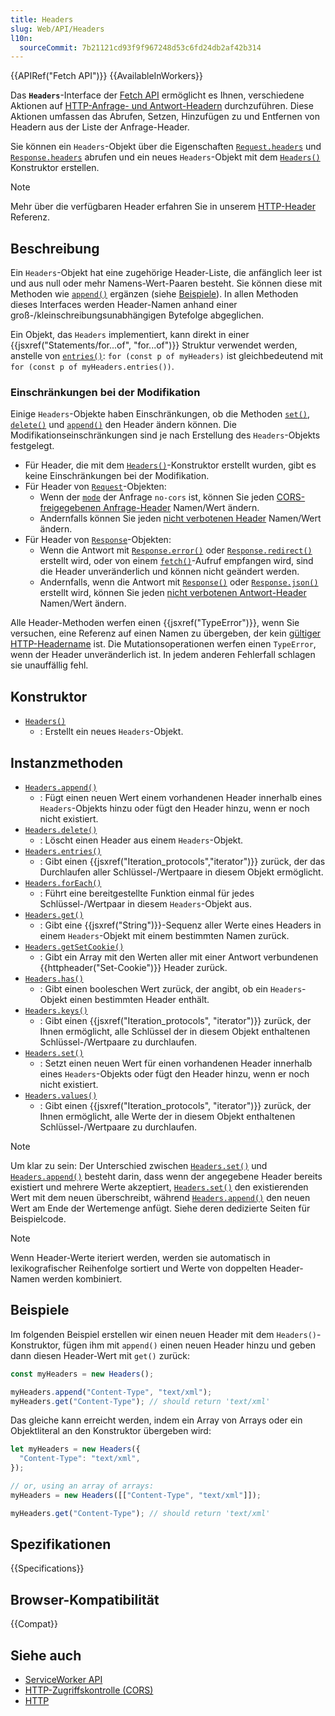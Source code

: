 ```yaml
---
title: Headers
slug: Web/API/Headers
l10n:
  sourceCommit: 7b21121cd93f9f967248d53c6fd24db2af42b314
---
```


{{APIRef("Fetch API")}} {{AvailableInWorkers}}

Das **`Headers`**-Interface der [Fetch API](/de/docs/Web/API/Fetch_API) ermöglicht es Ihnen, verschiedene Aktionen auf [HTTP-Anfrage- und Antwort-Headern](/de/docs/Web/HTTP/Headers) durchzuführen. Diese Aktionen umfassen das Abrufen, Setzen, Hinzufügen zu und Entfernen von Headern aus der Liste der Anfrage-Header.

Sie können ein `Headers`-Objekt über die Eigenschaften [`Request.headers`](/de/docs/Web/API/Request/headers) und [`Response.headers`](/de/docs/Web/API/Response/headers) abrufen und ein neues `Headers`-Objekt mit dem [`Headers()`](/de/docs/Web/API/Headers/Headers) Konstruktor erstellen.

> [!NOTE]
> Mehr über die verfügbaren Header erfahren Sie in unserem [HTTP-Header](/de/docs/Web/HTTP/Headers) Referenz.

## Beschreibung

Ein `Headers`-Objekt hat eine zugehörige Header-Liste, die anfänglich leer ist und aus null oder mehr Namens-Wert-Paaren besteht. Sie können diese mit Methoden wie [`append()`](/de/docs/Web/API/Headers/append) ergänzen (siehe [Beispiele](#beispiele)). In allen Methoden dieses Interfaces werden Header-Namen anhand einer groß-/kleinschreibungsunabhängigen Bytefolge abgeglichen.

Ein Objekt, das `Headers` implementiert, kann direkt in einer {{jsxref("Statements/for...of", "for...of")}} Struktur verwendet werden, anstelle von [`entries()`](/de/docs/Web/API/Headers/entries): `for (const p of myHeaders)` ist gleichbedeutend mit `for (const p of myHeaders.entries())`.

### Einschränkungen bei der Modifikation

Einige `Headers`-Objekte haben Einschränkungen, ob die Methoden [`set()`](/de/docs/Web/API/Headers/set), [`delete()`](/de/docs/Web/API/Headers/delete) und [`append()`](/de/docs/Web/API/Headers/append) den Header ändern können. Die Modifikationseinschränkungen sind je nach Erstellung des `Headers`-Objekts festgelegt.

- Für Header, die mit dem [`Headers()`](/de/docs/Web/API/Headers/Headers)-Konstruktor erstellt wurden, gibt es keine Einschränkungen bei der Modifikation.
- Für Header von [`Request`](/de/docs/Web/API/Request)-Objekten:
  - Wenn der [`mode`](/de/docs/Web/API/Request/mode) der Anfrage `no-cors` ist, können Sie jeden [CORS-freigegebenen Anfrage-Header](/de/docs/Glossary/CORS-safelisted_request_header) Namen/Wert ändern.
  - Andernfalls können Sie jeden [nicht verbotenen Header](/de/docs/Glossary/forbidden_header_name) Namen/Wert ändern.
- Für Header von [`Response`](/de/docs/Web/API/Response)-Objekten:
  - Wenn die Antwort mit [`Response.error()`](/de/docs/Web/API/Response/error_static) oder [`Response.redirect()`](/de/docs/Web/API/Response/redirect_static) erstellt wird, oder von einem [`fetch()`](/de/docs/Web/API/Window/fetch)-Aufruf empfangen wird, sind die Header unveränderlich und können nicht geändert werden.
  - Andernfalls, wenn die Antwort mit [`Response()`](/de/docs/Web/API/Response/Response) oder [`Response.json()`](/de/docs/Web/API/Response/json_static) erstellt wird, können Sie jeden [nicht verbotenen Antwort-Header](/de/docs/Glossary/forbidden_response_header_name) Namen/Wert ändern.

Alle Header-Methoden werfen einen {{jsxref("TypeError")}}, wenn Sie versuchen, eine Referenz auf einen Namen zu übergeben, der kein [gültiger HTTP-Headername](https://fetch.spec.whatwg.org/#concept-header-name) ist. Die Mutationsoperationen werfen einen `TypeError`, wenn der Header unveränderlich ist. In jedem anderen Fehlerfall schlagen sie unauffällig fehl.

## Konstruktor

- [`Headers()`](/de/docs/Web/API/Headers/Headers)
  - : Erstellt ein neues `Headers`-Objekt.

## Instanzmethoden

- [`Headers.append()`](/de/docs/Web/API/Headers/append)
  - : Fügt einen neuen Wert einem vorhandenen Header innerhalb eines `Headers`-Objekts hinzu oder fügt den Header hinzu, wenn er noch nicht existiert.
- [`Headers.delete()`](/de/docs/Web/API/Headers/delete)
  - : Löscht einen Header aus einem `Headers`-Objekt.
- [`Headers.entries()`](/de/docs/Web/API/Headers/entries)
  - : Gibt einen {{jsxref("Iteration_protocols","iterator")}} zurück, der das Durchlaufen aller Schlüssel-/Wertpaare in diesem Objekt ermöglicht.
- [`Headers.forEach()`](/de/docs/Web/API/Headers/forEach)
  - : Führt eine bereitgestellte Funktion einmal für jedes Schlüssel-/Wertpaar in diesem `Headers`-Objekt aus.
- [`Headers.get()`](/de/docs/Web/API/Headers/get)
  - : Gibt eine {{jsxref("String")}}-Sequenz aller Werte eines Headers in einem `Headers`-Objekt mit einem bestimmten Namen zurück.
- [`Headers.getSetCookie()`](/de/docs/Web/API/Headers/getSetCookie)
  - : Gibt ein Array mit den Werten aller mit einer Antwort verbundenen {{httpheader("Set-Cookie")}} Header zurück.
- [`Headers.has()`](/de/docs/Web/API/Headers/has)
  - : Gibt einen booleschen Wert zurück, der angibt, ob ein `Headers`-Objekt einen bestimmten Header enthält.
- [`Headers.keys()`](/de/docs/Web/API/Headers/keys)
  - : Gibt einen {{jsxref("Iteration_protocols", "iterator")}} zurück, der Ihnen ermöglicht, alle Schlüssel der in diesem Objekt enthaltenen Schlüssel-/Wertpaare zu durchlaufen.
- [`Headers.set()`](/de/docs/Web/API/Headers/set)
  - : Setzt einen neuen Wert für einen vorhandenen Header innerhalb eines `Headers`-Objekts oder fügt den Header hinzu, wenn er noch nicht existiert.
- [`Headers.values()`](/de/docs/Web/API/Headers/values)
  - : Gibt einen {{jsxref("Iteration_protocols", "iterator")}} zurück, der Ihnen ermöglicht, alle Werte der in diesem Objekt enthaltenen Schlüssel-/Wertpaare zu durchlaufen.

> [!NOTE]
> Um klar zu sein: Der Unterschied zwischen [`Headers.set()`](/de/docs/Web/API/Headers/set) und [`Headers.append()`](/de/docs/Web/API/Headers/append) besteht darin, dass wenn der angegebene Header bereits existiert und mehrere Werte akzeptiert, [`Headers.set()`](/de/docs/Web/API/Headers/set) den existierenden Wert mit dem neuen überschreibt, während [`Headers.append()`](/de/docs/Web/API/Headers/append) den neuen Wert am Ende der Wertemenge anfügt. Siehe deren dedizierte Seiten für Beispielcode.

> [!NOTE]
> Wenn Header-Werte iteriert werden, werden sie automatisch in lexikografischer Reihenfolge sortiert und Werte von doppelten Header-Namen werden kombiniert.

## Beispiele

Im folgenden Beispiel erstellen wir einen neuen Header mit dem `Headers()`-Konstruktor, fügen ihm mit `append()` einen neuen Header hinzu und geben dann diesen Header-Wert mit `get()` zurück:

```js
const myHeaders = new Headers();

myHeaders.append("Content-Type", "text/xml");
myHeaders.get("Content-Type"); // should return 'text/xml'
```

Das gleiche kann erreicht werden, indem ein Array von Arrays oder ein Objektliteral an den Konstruktor übergeben wird:

```js
let myHeaders = new Headers({
  "Content-Type": "text/xml",
});

// or, using an array of arrays:
myHeaders = new Headers([["Content-Type", "text/xml"]]);

myHeaders.get("Content-Type"); // should return 'text/xml'
```

## Spezifikationen

{{Specifications}}

## Browser-Kompatibilität

{{Compat}}

## Siehe auch

- [ServiceWorker API](/de/docs/Web/API/Service_Worker_API)
- [HTTP-Zugriffskontrolle (CORS)](/de/docs/Web/HTTP/CORS)
- [HTTP](/de/docs/Web/HTTP)

